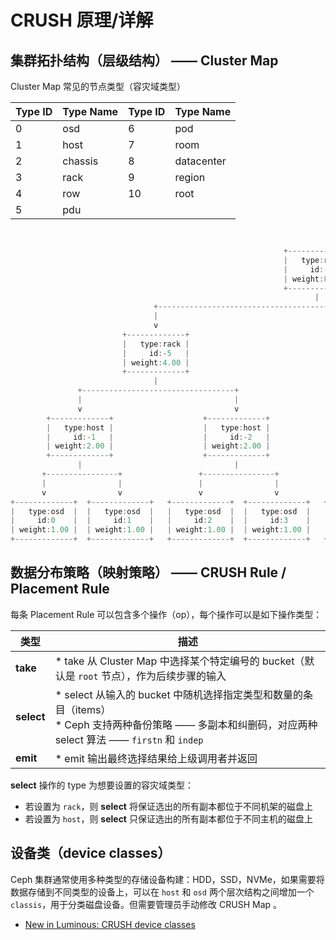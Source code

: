 # CRUSH 原理/详解

## 集群拓扑结构（层级结构） —— Cluster Map

Cluster Map 常见的节点类型（容灾域类型）

| Type ID | Type Name | Type ID | Type Name  |
| ------- | --------- | ------- | ---------- |
| 0       | osd       | 6       | pod        |
| 1       | host      | 7       | room       |
| 2       | chassis   | 8       | datacenter |
| 3       | rack      | 9       | region     |
| 4       | row       | 10      | root       |
| 5       | pdu       |

```c


                                                             +-------------+
                                                             |   type:root |
                                                             |     id:-7   |
                                                             | weight:8.00 |
                                                             +-------------+
                                                                    |
                                +----------------------------------------------------------------------+
                                |                                                                      |
                                v                                                                      v
                         +-------------+                                                        +-------------+
                         |   type:rack |                                                        |   type:rack |
                         |     id:-5   |                                                        |     id:-6   |
                         | weight:4.00 |                                                        | weight:4.00 |
                         +-------------+                                                        +-------------+
                                |                                                                      |
               +----------------------------------+                                  +----------------------------------+
               |                                  |                                  |                                  |
               v                                  v                                  v                                  v
        +-------------+                    +-------------+                    +-------------+                    +-------------+
        |   type:host |                    |   type:host |                    |   type:host |                    |   type:host |
        |     id:-1   |                    |     id:-2   |                    |     id:-3   |                    |     id:-4  |
        | weight:2.00 |                    | weight:2.00 |                    | weight:2.00 |                    | weight:2.00 |
        +-------------+                    +-------------+                    +-------------+                    +-------------+
               |                                  |                                  |                                  |
       +----------------+                 +----------------+                 +----------------+                 +----------------+
       |                |                 |                |                 |                |                 |                |
       v                v                 v                v                 v                v                 v                v
+-------------+  +-------------+   +-------------+  +-------------+   +-------------+  +-------------+   +-------------+  +-------------+
|   type:osd  |  |   type:osd  |   |   type:osd  |  |   type:osd  |   |   type:osd  |  |   type:osd  |   |   type:osd  |  |   type:osd  |
|     id:0    |  |     id:1    |   |     id:2    |  |     id:3    |   |     id:4    |  |     id:5    |   |     id:6    |  |     id:7    |
| weight:1.00 |  | weight:1.00 |   | weight:1.00 |  | weight:1.00 |   | weight:1.00 |  | weight:1.00 |   | weight:1.00 |  | weight:1.00 |
+-------------+  +-------------+   +-------------+  +-------------+   +-------------+  +-------------+   +-------------+  +-------------+
```

## 数据分布策略（映射策略） —— CRUSH Rule / Placement Rule

每条 Placement Rule 可以包含多个操作（op），每个操作可以是如下操作类型：

| 类型       | 描述                                                                                                                                                             |
| ---------- | ---------------------------------------------------------------------------------------------------------------------------------------------------------------- |
| **take**   | * take 从 Cluster Map 中选择某个特定编号的 bucket（默认是 `root` 节点），作为后续步骤的输入                                                                      |
| **select** | * select 从输入的 bucket 中随机选择指定类型和数量的条目（items） <br> * Ceph 支持两种备份策略 —— 多副本和纠删码，对应两种 select 算法 —— `firstn` 和 `indep` |
| **emit**   | * emit 输出最终选择结果给上级调用者并返回                                                                                                                        |

**select** 操作的 type 为想要设置的容灾域类型：

* 若设置为 `rack`，则 **select** 将保证选出的所有副本都位于不同机架的磁盘上
* 若设置为 `host`，则 **select** 只保证选出的所有副本都位于不同主机的磁盘上

## 设备类（device classes）

Ceph 集群通常使用多种类型的存储设备构建：HDD，SSD，NVMe，如果需要将数据存储到不同类型的设备上，可以在 `host` 和 `osd` 两个层次结构之间增加一个 `classis`，用于分类磁盘设备。但需要管理员手动修改 CRUSH Map 。

* [New in Luminous: CRUSH device classes](https://ceph.com/community/new-luminous-crush-device-classes/)